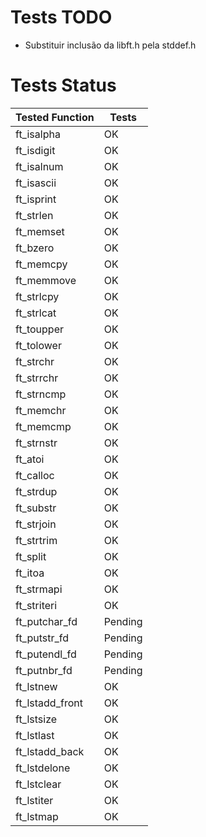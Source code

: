 # Tests TODO

- Substituir inclusão da libft.h pela stddef.h

# Tests Status

|Tested Function|Tests|
|-|-|
|ft_isalpha|OK|
|ft_isdigit|OK|
|ft_isalnum|OK|
|ft_isascii|OK|
|ft_isprint|OK|
|ft_strlen|OK|
|ft_memset|OK|
|ft_bzero|OK|
|ft_memcpy|OK|
|ft_memmove|OK|
|ft_strlcpy|OK|
|ft_strlcat|OK|
|ft_toupper|OK|
|ft_tolower|OK|
|ft_strchr|OK|
|ft_strrchr|OK|
|ft_strncmp|OK|
|ft_memchr|OK|
|ft_memcmp|OK|
|ft_strnstr|OK|
|ft_atoi|OK|
|ft_calloc|OK|
|ft_strdup|OK|
|ft_substr|OK|
|ft_strjoin|OK|
|ft_strtrim|OK|
|ft_split|OK|
|ft_itoa|OK|
|ft_strmapi|OK|
|ft_striteri|OK|
|ft_putchar_fd|Pending|
|ft_putstr_fd|Pending|
|ft_putendl_fd|Pending|
|ft_putnbr_fd|Pending|
|ft_lstnew|OK|
|ft_lstadd_front|OK|
|ft_lstsize|OK|
|ft_lstlast|OK|
|ft_lstadd_back|OK|
|ft_lstdelone|OK|
|ft_lstclear|OK|
|ft_lstiter|OK|
|ft_lstmap|OK|
